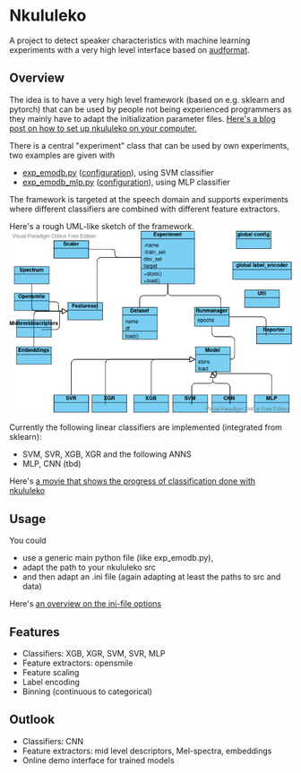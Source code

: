 # Nkululeko
A project to detect speaker characteristics with machine learning experiments with a very high level interface based on [audformat](https://github.com/audeering/audformat).

## Overview
The idea is to have a very high level framework (based on e.g. sklearn and pytorch) that can be used by people not being experienced programmers as they mainly have to adapt the initialization parameter files.
[Here's a blog post on how to set up nkululeko on your computer.](http://blog.syntheticspeech.de/2021/08/30/how-to-set-up-your-first-nkululeko-project/)

There is a central "experiment" class that can be used by own experiments, two examples are given with
* [exp_emodb.py](exp_emodb.py) ([configuration](exp_emodb.ini)), using SVM classifier
* [exp_emodb_mlp.py](exp_emodb_mlp.py) ([configuration](exp_emodb_mlp.ini)), using MLP classifier

The framework is targeted at the speech domain and supports experiments where different classifiers are combined with different feature extractors.

Here's a rough UML-like sketch of the framework.
![sketch](images/ml-experiment.jpg)

Currently the following linear classifiers are implemented (integrated from sklearn):
* SVM, SVR, XGB, XGR
  and the following ANNS
* MLP, CNN (tbd)

Here's [a movie that shows the progress of classification done with nkululeko](https://youtu.be/6Y0M382GjvM)

## Usage
You could 
* use a generic main python file (like exp_emodb.py), 
* adapt the path to your nkululeko src 
* and then adapt an .ini file (again adapting at least the paths to src and data)
  
Here's [an overview on the ini-file options](./ini_file.md)

## Features
* Classifiers: XGB, XGR, SVM, SVR, MLP
* Feature extractors: opensmile
* Feature scaling
* Label encoding
* Binning (continuous to categorical)

## Outlook
* Classifiers: CNN
* Feature extractors: mid level descriptors, Mel-spectra, embeddings
* Online demo interface for trained models 